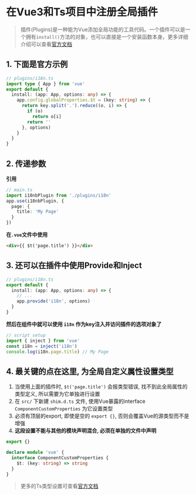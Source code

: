 # 在Vue3和Ts项目中注册全局插件

> 插件(Plugins)是一种能为Vue添加全局功能的工具代码。一个插件可以是一个拥有`install()`方法的对象，也可以直接是一个安装函数本身。更多详细介绍可以查看[官方文档](https://cn.vuejs.org/guide/reusability/plugins.html)

## 1. 下面是官方示例

```ts
// plugins/i18n.ts
import type { App } from 'vue'
export default {
  install: (app: App, options: any) => {
    app.config.globalProperties.$t = (key: string) => {
      return key.split('.').reduce((o, i) => {
        if (o)
          return o[i]
        return ''
      }, options)
    }
  }
}
```

## 2. 传递参数

**引用**

```ts
// main.ts
import i18nbPlugin from './plugins/i18n'
app.use(i18nbPlugin, {
  page: {
    title: 'My Page'
  }
})
```

**在`.vue`文件中使用**

```html
<div>{{ $t('page.title') }}</div>
```

## 3. 还可以在插件中使用Provide和Inject

```ts
// plugins/i18n.ts
export default {
  install: (app: App, options: any) => {
    // ...
    app.provide('i18n', options)
  }
}
```

**然后在组件中就可以使用 `i18n` 作为key注入并访问插件的选项对象了**

```ts
// script setup
import { inject } from 'vue'
const i18n = inject('i18n')
console.log(i18n.page.title) // My Page
```

## 4. 最关键的点在这里, 为全局自定义属性设置类型

1. 当使用上面的插件时, `$t('page.title')` 会报类型错误, 找不到此全局属性的类型定义, 所以需要为它单独进行设置
2. 在 `src/` 下新建 `shim.d.ts` 文件, 使用Vue暴露的interface `ComponentCustomProperties` 为它设置类型
3. 必须有顶层的export, 即使是空的 `export {}`, 否则会覆盖Vue的源类型而不是增强
4. **这段设置不能与其他的模块声明混合, 必须在单独的文件中声明**

```ts
export {}

declare module 'vue' {
  interface ComponentCustomProperties {
    $t: (key: string) => string
  }
}
```

> 更多的Ts类型设置可查看[官方文档](https://vuejs.org/guide/typescript/options-api.html#augmenting-global-properties)

